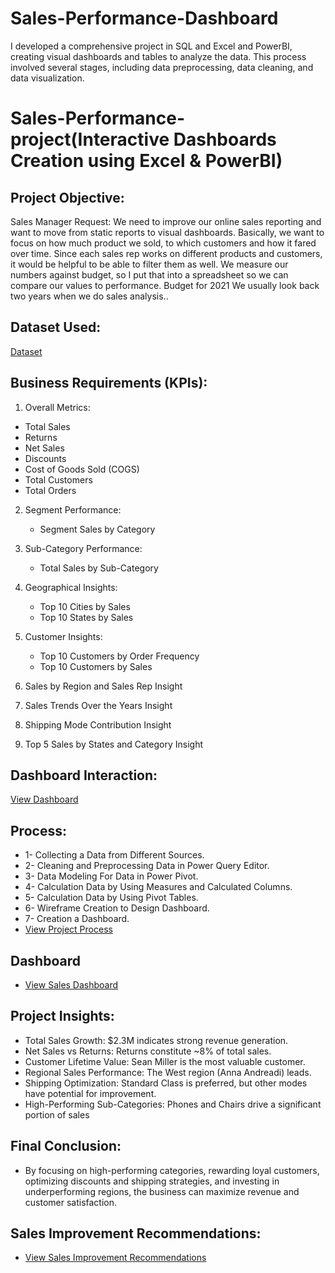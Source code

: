 # Sales-Performance-Dashboard
I developed a comprehensive project in SQL and Excel and PowerBI, creating visual dashboards and tables to analyze the data. This process involved several stages, including data preprocessing, data cleaning, and data visualization.  

# Sales-Performance-project(Interactive Dashboards Creation using Excel & PowerBI)

## Project Objective:
Sales Manager Request:
We need to improve our online sales reporting and want to move from static reports to visual dashboards.
Basically, we want to focus on how much product we sold, to which customers and how it fared over time.
Since each sales rep works on different products and customers, it would be helpful to be able to filter them as well.
We measure our numbers against budget, so I put that into a spreadsheet so we can compare our values ​​to performance.
Budget for 2021 We usually look back two years when we do sales analysis..

## Dataset Used:
  <a href="">Dataset</a>

## Business Requirements (KPIs):
1. Overall Metrics:
 - Total Sales
 - Returns
 - Net Sales
 - Discounts 
 - Cost of Goods Sold (COGS)
 - Total Customers
 - Total Orders

2. Segment Performance:
   - Segment Sales by Category
 
3. Sub-Category Performance:
   - Total Sales by Sub-Category
   
4. Geographical Insights:
   - Top 10 Cities by Sales
   - Top 10 States by Sales

5. Customer Insights:
   - Top 10 Customers by Order Frequency
   - Top 10 Customers by Sales
   
6. Sales by Region and Sales Rep Insight

7. Sales Trends Over the Years Insight

8. Shipping Mode Contribution Insight

9. Top 5 Sales by States and Category Insight

## Dashboard Interaction:
  <a href="https://github.com/DoniaAl-badawi23/Data-Analysis-Dashboard/blob/main/SalesDashboard.xlsx">View Dashboard</a>

## Process:
  - 1- Collecting a Data from Different Sources.
  - 2- Cleaning and Preprocessing Data in Power Query Editor.
  - 3- Data Modeling For Data in Power Pivot.
  - 4- Calculation Data by Using Measures and Calculated Columns.
  - 5- Calculation Data by Using Pivot Tables.
  - 6- Wireframe Creation to Design Dashboard.
  - 7- Creation a Dashboard.
  - <a href="https://github.com/DoniaAl-badawi23/Data-Analysis-Dashboard/blob/main/%D9%85%D8%B4%D8%B1%D9%88%D8%B9.docx">View Project Process</a>

  ## Dashboard
 - <a href="https://github.com/DoniaAl-badawi23/Data-Analysis-Dashboard/blob/main/Screenshot%202025-02-06%20124512.png">View Sales Dashboard</a>

  ## Project Insights:
  - Total Sales Growth: $2.3M indicates strong revenue generation.
  - Net Sales vs Returns: Returns constitute ~8% of total sales.
  - Customer Lifetime Value: Sean Miller is the most valuable customer.
  - Regional Sales Performance: The West region (Anna Andreadi) leads.
  - Shipping Optimization: Standard Class is preferred, but other modes have potential for improvement.
  - High-Performing Sub-Categories: Phones and Chairs drive a significant portion of sales
  
  ## Final Conclusion:
  - By focusing on high-performing categories, rewarding loyal customers, optimizing discounts and shipping strategies, and investing in underperforming regions, the business can 
    maximize revenue and customer satisfaction.

  ## Sales Improvement Recommendations:
  - <a href="https://github.com/DoniaAl-badawi23/Data-Analysis-Dashboard/blob/main/Sales%20Improvment%20Recommendations%20.docx">View Sales Improvement Recommendations</a>
